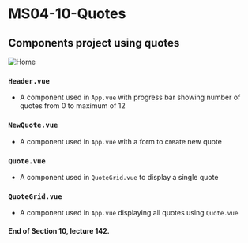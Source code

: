 # MS04-10-Quotes
## Components project using quotes

![Home](../assets/a.png?raw=true)

### `Header.vue`
* A component used in `App.vue` with progress bar showing number of quotes from 0 to maximum of 12

### `NewQuote.vue`
* A component used in `App.vue` with a form to create new quote

### `Quote.vue`
* A component used in `QuoteGrid.vue` to display a single quote

### `QuoteGrid.vue`
* A component used in `App.vue` displaying all quotes using `Quote.vue` 

#### End of Section 10, lecture 142.
